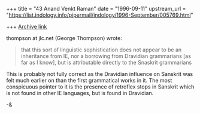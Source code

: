 +++
title = "43 Anand Venkt Raman"
date = "1996-09-11"
upstream_url = "https://list.indology.info/pipermail/indology/1996-September/005769.html"

+++
[Archive link](https://list.indology.info/pipermail/indology/1996-September/005769.html)

thompson at jlc.net (George Thompson) wrote:

>that this sort of linguistic sophistication does not  appear to be an
>inheritance from IE, nor a borrowing from Dravidian grammarians [as far as
>I know], but is attributable directly to the Snaskrit grammarians

This is probably not fully correct as the Dravidian influence on
Sanskrit was felt much earlier on than the first grammatical works in
it.  The most conspicuous pointer to it is the presence of retroflex
stops in Sanskrit which is not found in other IE languages, but is
found in Dravidian.

-&




